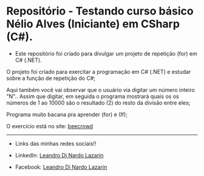 # Repositório - Testando curso básico Nélio Alves (Iniciante) em CSharp (C#).

* Este repositório foi criado para divulgar um projeto de repetição (for) em C# (.NET).

O projeto foi criado para exercitar a programação em C# (.NET) e estudar sobre a função de repetição do C#; 

Aqui também você vai observar que o usuário via digitar um número inteiro "N"..
Assim que digitar, em seguida o programa mostrará quais os os números de 1 ao 10000 são o resultado (2) do resto da divisão entre eles;

Programa muito bacana pra aprender (for) e (If);

O exercício está no site: [beecrowd](https://www.beecrowd.com.br/judge/pt)

**********************************************************************************

* Links das minhas redes sociais!!

* LinkedIn: 
[Leandro Di Nardo Lazarin](https://www.linkedin.com/in/leandro-di-nardo-lazarin-694a59236/)

* Facebook:
[Leandro Di Nardo Lazarin](https://www.facebook.com/leandro.dinardolazarin)
